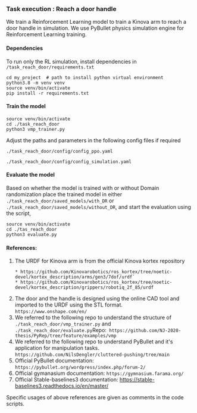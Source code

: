 ### Task execution : Reach a door handle

We train a Reinforcement Learning model to train a Kinova arm to reach a door handle in simulation. We use PyBullet physics simulation engine for Reinforcement Learning training.

#### Dependencies

To run only the RL simulation, install dependencies in `/task_reach_door/requirements.txt`

```
cd my_project  # path to install python virtual environment
python3.8 -m venv venv
source venv/bin/activate
pip install -r requirements.txt
```

#### Train the model

```
source venv/bin/activate
cd ./task_reach_door
python3 vmp_trainer.py
```

Adjust the paths and parameters in the following config files if required

`./task_reach_door/config/config_ppo.yaml`

`./task_reach_door/config/config_simulation.yaml`

#### Evaluate the model

Based on whether the model is trained with or without Domain randomization place the trained model in either `./task_reach_door/saved_models/with_DR` or `./task_reach_door/saved_models/without_DR`, and start the evaluation using the script,

```
source venv/bin/activate
cd ./tas_reach_door
python3 evaluate.py
```

#### References:

1. The URDF for Kinova arm is from the official Kinova kortex repository
   ```
   * https://github.com/Kinovarobotics/ros_kortex/tree/noetic-devel/kortex_description/arms/gen3/7dof/urdf`
   * https://github.com/Kinovarobotics/ros_kortex/tree/noetic-devel/kortex_description/grippers/robotiq_2f_85/urdf
   ```
2. The door and the handle is designed using the online CAD tool and imported to the URDF using the STL format. `https://www.onshape.com/en/`
3. We referred to the following repo to understand the structure of `./task_reach_door/vmp_trainer.py` and `./task_reach_door/evaluate.py`Repo:` https://github.com/NJ-2020-thesis/PyRep/tree/feature/examples/vmp`
4. We referred to the following repo to understand PyBullet and it's application for manipulation tasks.
   `https://github.com/NilsDengler/cluttered-pushing/tree/main`
5. Official PyBullet documentation:  `https://pybullet.org/wordpress/index.php/forum-2/`
6. Official gymanasium documentation: `https://gymnasium.farama.org/`
7. Official Stable-baselines3 documentation: https://stable-baselines3.readthedocs.io/en/master/

 Specific usages of above references are given as comments in the code scripts.
